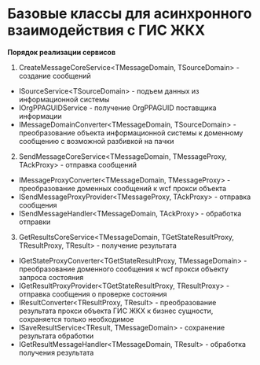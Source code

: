 # Базовые классы для асинхронного взаимодействия с ГИС ЖКХ


**Порядок реализации сервисов**

1. CreateMessageCoreService\<TMessageDomain, TSourceDomain\> - создание сообщений
  * ISourceService\<TSourceDomain\> - подъем данных из информационной системы
  * IOrgPPAGUIDService - получение OrgPPAGUID поставщика информации
  * IMessageDomainConverter\<TMessageDomain, TSourceDomain\> - преобразование объекта информационной системы к доменному сообщению с возможной разбивкой на пачки

2. SendMessageCoreService\<TMessageDomain, TMessageProxy, TAckProxy\> - отправка сообщений
  * IMessageProxyConverter\<TMessageDomain, TMessageProxy\> - преобразование доменных сообщений к wcf прокси объекта
  * ISendMessageProxyProvider\<TMessageProxy, TAckProxy\> - отправка сообщения
  * ISendMessageHandler\<TMessageDomain, TAckProxy\> - обработка отправки
  
3. GetResultsCoreService\<TMessageDomain, TGetStateResultProxy, TResultProxy, TResult\> - получение результата 
  * IGetStateProxyConverter\<TGetStateResultProxy, TMessageDomain\> - преобразование доменного сообщения к wcf прокси объекту запроса состояния
  * IGetResultProxyProvider\<TGetStateResultProxy, TResultProxy\> - отправка сообщения о проверке состояния
  * IResultConverter\<TResultProxy, TResult\> - преобразование результата прокси объекта ГИС ЖКХ к бизнес сущности, сохраняется только необходимое
  * ISaveResultService\<TResult, TMessageDomain\> - сохранение результата обработки 
  * IGetResultMessageHandler\<TMessageDomain, TResult\> - обработка получения результата
